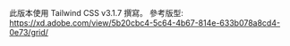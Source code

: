 此版本使用 Tailwind CSS v3.1.7 撰寫。
參考版型: https://xd.adobe.com/view/5b20cbc4-5c64-4b67-814e-633b078a8cd4-0e73/grid/
